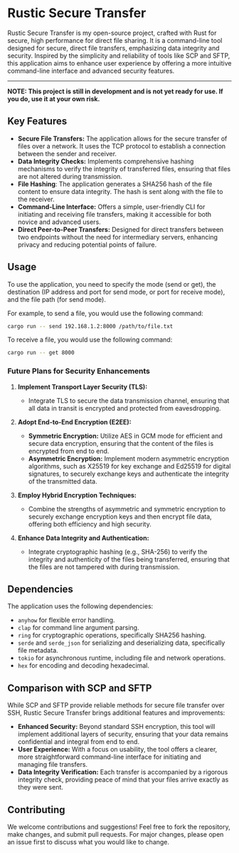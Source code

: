 # Rustic Secure Transfer

Rustic Secure Transfer is my open-source project, crafted with Rust for secure, high performance for direct file sharing. It is a command-line tool designed for secure, direct file transfers, emphasizing data integrity and security. Inspired by the simplicity and reliability of tools like SCP and SFTP, this application aims to enhance user experience by offering a more intuitive command-line interface and advanced security features.
___
**NOTE: This project is still in development and is not yet ready for use. If you do, use it at your own risk.**

## Key Features

- **Secure File Transfers:** The application allows for the secure transfer of files over a network. It uses the TCP protocol to establish a connection between the sender and receiver. 
- **Data Integrity Checks:** Implements comprehensive hashing mechanisms to verify the integrity of transferred files, ensuring that files are not altered during transmission.
- **File Hashing**: The application generates a SHA256 hash of the file content to ensure data integrity. The hash is sent along with the file to the receiver.
- **Command-Line Interface:** Offers a simple, user-friendly CLI for initiating and receiving file transfers, making it accessible for both novice and advanced users.
- **Direct Peer-to-Peer Transfers:** Designed for direct transfers between two endpoints without the need for intermediary servers, enhancing privacy and reducing potential points of failure.

## Usage

To use the application, you need to specify the mode (send or get), the destination (IP address and port for send
mode, or port for receive mode), and the file path (for send mode).

For example, to send a file, you would use the following command:

```bash
cargo run -- send 192.168.1.2:8000 /path/to/file.txt
```

To receive a file, you would use the following command:

```bash
cargo run -- get 8000
```

### Future Plans for Security Enhancements

1. **Implement Transport Layer Security (TLS):**
   - Integrate TLS to secure the data transmission channel, ensuring that all data in transit is encrypted and protected from eavesdropping.

2. **Adopt End-to-End Encryption (E2EE):**
   - **Symmetric Encryption:** Utilize AES in GCM mode for efficient and secure data encryption, ensuring that the content of the files is encrypted from end to end.
   - **Asymmetric Encryption:** Implement modern asymmetric encryption algorithms, such as X25519 for key exchange and Ed25519 for digital signatures, to securely exchange keys and authenticate the integrity of the transmitted data.

3. **Employ Hybrid Encryption Techniques:**
   - Combine the strengths of asymmetric and symmetric encryption to securely exchange encryption keys and then encrypt file data, offering both efficiency and high security.

4. **Enhance Data Integrity and Authentication:**
   - Integrate cryptographic hashing (e.g., SHA-256) to verify the integrity and authenticity of the files being transferred, ensuring that the files are not tampered with during transmission.

## Dependencies

The application uses the following dependencies:

- `anyhow` for flexible error handling.
- `clap` for command line argument parsing.
- `ring` for cryptographic operations, specifically SHA256 hashing.
- `serde` and `serde_json` for serializing and deserializing data, specifically file metadata.
- `tokio` for asynchronous runtime, including file and network operations.
- `hex` for encoding and decoding hexadecimal.


## Comparison with SCP and SFTP

While SCP and SFTP provide reliable methods for secure file transfer over SSH, Rustic Secure Transfer brings additional features and improvements:

- **Enhanced Security:** Beyond standard SSH encryption, this tool will implement additional layers of security, ensuring that your data remains confidential and integral from end to end.
- **User Experience:** With a focus on usability, the tool offers a clearer, more straightforward command-line interface for initiating and managing file transfers.
- **Data Integrity Verification:** Each transfer is accompanied by a rigorous integrity check, providing peace of mind that your files arrive exactly as they were sent.

## Contributing

We welcome contributions and suggestions! Feel free to fork the repository, make changes, and submit pull requests. For major changes, please open an issue first to discuss what you would like to change.
